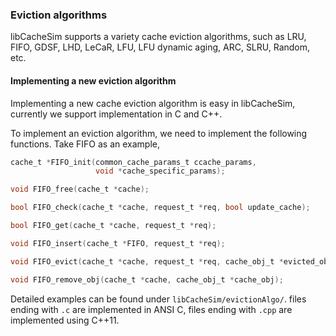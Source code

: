 ### Eviction algorithms 

libCacheSim supports a variety cache eviction algorithms, such as LRU, FIFO, GDSF, LHD, LeCaR, LFU, LFU dynamic aging, ARC, SLRU, Random, etc. 




#### Implementing a new eviction algorithm 
Implementing a new cache eviction algorithm is easy in libCacheSim, currently we support implementation in C and C++. 

To implement an eviction algorithm, we need to implement the following functions. Take FIFO as an example, 


```C
cache_t *FIFO_init(common_cache_params_t ccache_params,
                   void *cache_specific_params);

void FIFO_free(cache_t *cache);

bool FIFO_check(cache_t *cache, request_t *req, bool update_cache);

bool FIFO_get(cache_t *cache, request_t *req);

void FIFO_insert(cache_t *FIFO, request_t *req);

void FIFO_evict(cache_t *cache, request_t *req, cache_obj_t *evicted_obj);

void FIFO_remove_obj(cache_t *cache, cache_obj_t *cache_obj);

```



Detailed examples can be found under `libCacheSim/evictionAlgo/`. 
files ending with `.c` are implemented in ANSI C, files ending with `.cpp` are implemented using C++11. 
